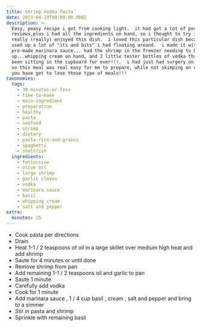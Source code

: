 ```yaml
---
title: Shrimp Vodka Pasta
date: 2013-04-10T00:00:00.000Z
description: >-
  Easy, peasy recipe i got from cooking light.  it had got a lot of positive
  reviews,plus i had all the ingredients on hand, so i thought to try it!  dh
  really (really) enjoyed this dish.  i loved this particular dish because it
  used up a lot of "its and bits" i had floating around.  i made it with
  pre-made marinara sauce... had the shrimp in the freezer needing to be used
  up...whipping cream on hand, and 2 little tester bottles of vodka that had
  been sitting in the cupboard for ever!!!.  i had just had surgery on my knee,
  so this meal was real easy for me to prepare, while not skimping on results! 
  you have got to love those type of meals!!!
taxonomies:
  tags:
    - 30-minutes-or-less
    - time-to-make
    - main-ingredient
    - preparation
    - healthy
    - pasta
    - seafood
    - shrimp
    - dietary
    - pasta-rice-and-grains
    - spaghetti
    - shellfish
  ingredients:
    - fettuccine
    - olive oil
    - large shrimp
    - garlic cloves
    - vodka
    - marinara sauce
    - basil
    - whipping cream
    - salt and pepper
extra:
  minutes: 25
---
```

 - Cook pasta per directions
 - Drain
 - Heat 1-1 / 2 teaspoons of oil in a large skillet over medium high heat and add shrimp
 - Saute for 4 minutes or until done
 - Remove shrimp from pan
 - Add remaining 1-1 / 2 teaspoons oil and garlic to pan
 - Saute 1 minute
 - Carefully add vodka
 - Cook for 1 minute
 - Add marinara sauce , 1 / 4 cup basil , cream , salt and pepper and bring to a simmer
 - Stir in pasta and shrimp
 - Sprinkle with remaining basil
